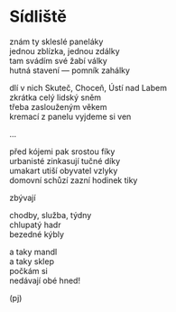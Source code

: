 Sídliště  
========  
  
znám ty skleslé paneláky  
jednou zblízka, jednou zdálky  
tam svádím své žabí války  
hutná stavení — pomník zahálky  
  
dlí v nich Skuteč, Choceň, Ústí nad Labem  
zkrátka celý lidský sněm  
třeba zaslouženým věkem  
kremací z panelu vyjdeme si ven

...

před kójemi pak srostou fíky  
urbanisté zinkasují tučné díky  
umakart utiší obyvatel vzlyky  
domovní schůzí zazní hodinek tiky

zbývají

chodby, služba, týdny  
chlupatý hadr  
bezedné kýbly

a taky mandl  
a taky sklep  
počkám si  
nedávají obé hned!
  
(pj)  
  
